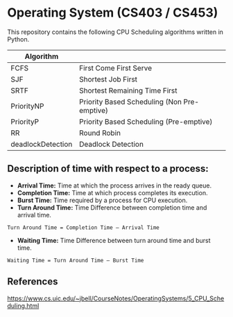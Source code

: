 # Operating System (CS403 / CS453)

This repository contains the following CPU Scheduling algorithms written in Python.

| Algorithm |  |
| ------ | ------ |
| FCFS | First Come First Serve |
| SJF | Shortest Job First |
| SRTF | Shortest Remaining Time First |
| PriorityNP | Priority Based Scheduling (Non Pre-emptive) |
| PriorityP | Priority Based Scheduling (Pre-emptive) |
| RR | Round Robin |
| deadlockDetection | Deadlock Detection |

## Description of time with respect to a process:
* **Arrival Time:** Time at which the process arrives in the ready queue.
* **Completion Time:** Time at which process completes its execution.
* **Burst Time:** Time required by a process for CPU execution.
* **Turn Around Time:** Time Difference between completion time and arrival time.
```
Turn Around Time = Completion Time – Arrival Time
```
* **Waiting Time:** Time Difference between turn around time and burst time.
```
Waiting Time = Turn Around Time – Burst Time
```
## References
https://www.cs.uic.edu/~jbell/CourseNotes/OperatingSystems/5_CPU_Scheduling.html
